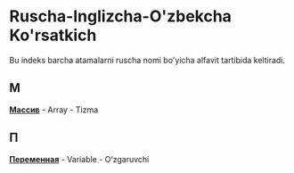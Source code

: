 # Ruscha-Inglizcha-O'zbekcha Ko'rsatkich

Bu indeks barcha atamalarni ruscha nomi bo'yicha alfavit tartibida keltiradi.

## M
[**Массив**](../terms/array.md) - Array - Tizma

## П
[**Переменная**](../terms/variable.md) - Variable - Oʻzgaruvchi
